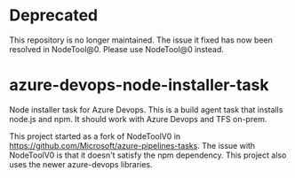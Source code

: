 # Deprecated
This repository is no longer maintained. The issue it fixed has now been resolved in NodeTool@0. Please use NodeTool@0 instead.

# azure-devops-node-installer-task
Node installer task for Azure Devops. This is a build agent task that installs node.js and npm. It should work with Azure Devops and TFS on-prem.

This project started as a fork of NodeToolV0 in https://github.com/Microsoft/azure-pipelines-tasks. The issue with NodeToolV0 is that it doesn't satisfy the npm dependency. This project also uses the newer azure-devops libraries.
